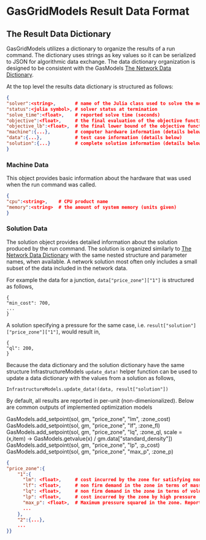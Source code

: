 # GasGridModels Result Data Format

## The Result Data Dictionary

GasGridModels utilizes a dictionary to organize the results of a run command. The dictionary uses strings as key values so it can be serialized to JSON for algorithmic data exchange.
The data dictionary organization is designed to be consistent with the GasModels [The Network Data Dictionary](@ref).

At the top level the results data dictionary is structured as follows:

```json
{
"solver":<string>,       # name of the Julia class used to solve the model
"status":<julia symbol>, # solver status at termination
"solve_time":<float>,    # reported solve time (seconds)
"objective":<float>,     # the final evaluation of the objective function
"objective_lb":<float>,  # the final lower bound of the objective function (if available)
"machine":{...},         # computer hardware information (details below)
"data":{...},            # test case information (details below)
"solution":{...}         # complete solution information (details below)
}
```

### Machine Data

This object provides basic information about the hardware that was 
used when the run command was called.

```json
{
"cpu":<string>,    # CPU product name
"memory":<string>  # the amount of system memory (units given)
}
```

### Solution Data

The solution object provides detailed information about the solution 
produced by the run command.  The solution is organized similarly to 
[The Network Data Dictionary](@ref) with the same nested structure and 
parameter names, when available.  A network solution most often only includes
a small subset of the data included in the network data.

For example the data for a junction, `data["price_zone"]["1"]` is structured as follows,

```
{
"min_cost": 700,
...
}
```

A solution specifying a pressure for the same case, i.e. `result["solution"]["price_zone"]["1"]`, would result in,

```
{
"ql": 200,
}
```

Because the data dictionary and the solution dictionary have the same structure 
InfrastructureModels `update_data!` helper function can be used to 
update a data dictionary with the values from a solution as follows,

```
InfrastructureModels.update_data!(data, result["solution"])
```

By default, all results are reported in per-unit (non-dimenionalized). Below are common outputs of implemented optimization models

GasModels.add_setpoint(sol, gm, "price_zone", "lm",    :zone_cost)
    GasModels.add_setpoint(sol, gm, "price_zone", "lf",    :zone_fl)
    GasModels.add_setpoint(sol, gm, "price_zone", "lq",    :zone_ql, scale = (x,item) -> GasModels.getvalue(x) / gm.data["standard_density"])  
    GasModels.add_setpoint(sol, gm, "price_zone", "lp",    :p_cost)
    GasModels.add_setpoint(sol, gm, "price_zone", "max_p", :zone_p)  


```json
{
"price_zone":{
    "1":{
      "lm": <float>,     # cost incurred by the zone for satisfying non firm demand. 
      "lf": <float>,     # non firm demand in the zone in terms of mass flux. Reported in per unit,  Multiply by baseQ to get kg/s
      "lq": <float>,     # non firm demand in the zone in terms of volume flux. Reported in per unit,  Multiply by baseQ to get m^3/s     
      "lp": <float>,     # cost incurred by the zone by high pressure     
      "max_p": <float>,  # Maximum pressure squared in the zone. Reported in per unit.  Multiply by baseP^2 to get pascals   
      ...
    },
    "2":{...},
    ...
}}
```

